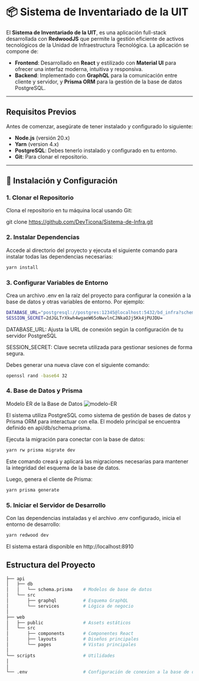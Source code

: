 # 📦 Sistema de Inventariado de la UIT

El **Sistema de Inventariado de la UIT**, es una aplicación full-stack desarrollada con **RedwoodJS** que permite la gestión eficiente de activos tecnológicos de la Unidad de Infraestructura Tecnológica. La aplicación se compone de:

- **Frontend**: Desarrollado en **React** y estilizado con **Material UI** para ofrecer una interfaz moderna, intuitiva y responsiva.
- **Backend**: Implementado con **GraphQL** para la comunicación entre cliente y servidor, y **Prisma ORM** para la gestión de la base de datos PostgreSQL.

---

## Requisitos Previos

Antes de comenzar, asegúrate de tener instalado y configurado lo siguiente:

- **Node.js** (versión 20.x)
- **Yarn** (version 4.x)
- **PostgreSQL**: Debes tenerlo instalado y configurado en tu entorno.
- **Git**: Para clonar el repositorio.

---

## 🔹 Instalación y Configuración

### 1. Clonar el Repositorio

Clona el repositorio en tu máquina local usando Git:

git clone https://github.com/DevTicona/Sistema-de-Infra.git

### 2. Instalar Dependencias
Accede al directorio del proyecto y ejecuta el siguiente comando para instalar todas las dependencias necesarias:
```bash
yarn install
```
### 3. Configurar Variables de Entorno
Crea un archivo .env en la raíz del proyecto para configurar la conexión a la base de datos y otras variables de entorno. Por ejemplo:

```bash
DATABASE_URL="postgresql://postgres:12345@localhost:5432/bd_infra?schema=public"
SESSION_SECRET=2dJGLTrXkwh4wgaeW65oNwvlnCJNkaOJj5Kk4jPUJDU=
```

DATABASE_URL: Ajusta la URL de conexión según la configuración de tu servidor PostgreSQL

SESSION_SECRET: Clave secreta utilizada para gestionar sesiones de forma segura.

Debes generar una nueva clave con el siguiente comando:

```bash
openssl rand -base64 32
```

### 4. Base de Datos y Prisma

Modelo ER de la Base de Datos 
![modelo-ER](https://github.com/user-attachments/assets/921e6f0a-74d0-40a1-9f7e-58878faf4965)

El sistema utiliza PostgreSQL como sistema de gestión de bases de datos y Prisma ORM para interactuar con ella. El modelo principal se encuentra definido en api/db/schema.prisma.

Ejecuta la migración para conectar con la base de datos:
```bash
yarn rw prisma migrate dev
```
Este comando creará y aplicará las migraciones necesarias para mantener la integridad del esquema de la base de datos.

Luego, genera el cliente de Prisma:
```bash
yarn prisma generate
```
### 5. Iniciar el Servidor de Desarrollo
Con las dependencias instaladas y el archivo .env configurado, inicia el entorno de desarrollo:
```bash
yarn redwood dev
```
El sistema estará disponible en http://localhost:8910

## Estructura del Proyecto
```bash
├── api
│   ├── db
│   │   └── schema.prisma    # Modelos de base de datos
│   └── src
│       ├── graphql          # Esquema GraphQL
│       └── services         # Lógica de negocio
│
├── web
│   ├── public               # Assets estáticos
│   └── src
│       ├── components       # Componentes React
│       ├── layouts          # Diseños principales
│       └── pages            # Vistas principales
│
└── scripts                  # Utilidades
│       
│
└── .env                     # Configuración de conexion a la base de datos
```
